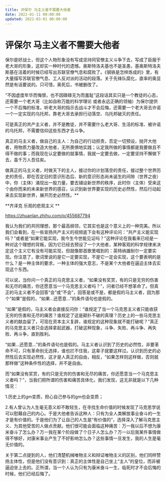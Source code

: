 ```yaml
---
title: 评保尔 马主义者不需要大他者
date: 2022-01-11 00:00:00
updated: 2022-03-01 00:00:00
---
```



# 评保尔 马主义者不需要大他者

保尔是好战士，但这个人物形象没有写成坚持同官僚主义斗争下去，写成了臣服于老大哥的形象，这却实一种时代的遗憾。奥斯特洛夫基也不是圣愚，基奥斯特洛夫斯基在活着的时候已经写出苏联官僚气息和腐败了。《钢铁是怎样炼成的》里，有大量描写苏联官僚气息、工人反对派的活动的段落。关于先锋队腐化，直率的奥显然是有话要说的。只可惜，奥死后，书被删改了。

“不因虚度年华而悔恨，也不因碌碌无为而羞耻”这段话其实只是一个教徒的心态，还需要一个老大哥（比如自称万能的科学理论 或者永远正确的领袖）为保尔提供一个不后悔的标准，听老大哥的指示去战斗才不会后悔，还需要一个老大哥去许诺一个一定实现的乌托邦，靠老大哥去承担行动落空、乌托邦破灭的责任。

可是真正的共产主义者，并不是教徒，并不需要什么老大哥、生活的标准、被许诺的乌托邦，不需要信仰这些东西才去斗争。

真正的马主义者，做自己的主人：为自己的行动担责，否定一切预设，抛开大他者，用物质力量改造大他者，无所畏惧地实践；认定我所做的事情都是我要做且不得不做的事；而我现在认定要做的就事情，我就一定要去做，一定要坚持不懈做下去，虽千万人吾往矣。

做真正的马主义者，时做天下的主人，接过你的计划落空的责任，接过整个世界历史的责任，即在否定旧的意识形态后、新的意识形态尚未诞生的间隙（世界之夜）中，你（主体）涌现出一股力量，要去铺设新世界的秩序，此时你（主体）受来这个由你而来的未来新世界的感召，认识到新世界要实现的历史必然性，然后行动起来去实现新世界，展开历史必然性。**






**齐泽克 乐观的悲观主义 **

https://zhuanlan.zhihu.com/p/455687794

我认为我们的共同理想，那个最高纲领，它其实也是这个意义上的一种完美。所以我们会看到，在一些宣扬共产主义的视频底下会有这种评论问：“共产主义能实现吗？”或者是“如果它能实现，我今生今世能见证吗？”这种评论在我看来已经是一种对这个理想的背叛，因为它已经去预设了一个大他者，某种客观的科学规律来决定这个主义它有没有可能实现，但就像那首歌里唱到的：英特纳雄耐尔一定要实现。你注意了，歌词里说的是它一定要实现，不是它一定会实现，这个要表明的是什么？是一种主体的要求，一种主体的强大意志，不是某个大他者在逼迫主体去实现这个东西。

可以说，当你问一个真正的马克思主义者，“如果没有奖赏，有的只是无穷的伤害和无尽的痛苦，你还愿意当一个马克思主义者吗？”，问者已经不想革命了。但真正的马主义者不会回答“会”或“不会”，回答是或不是，都是假的马主义者，因为那个“如果”是假的，“如果…还愿意…”的条件语句也是假的。

“如果”是假的，马主义者会直接反问你：“谁规定了当一个马克思主义者只能收获无穷的伤害和无尽的痛苦？谁规定了这是颠扑不破的真理？历史上的一些马克思主义者的献血留了，可现在资本主义复辟，谁规定的这种现象就不能打破呢？”真正的马克思主义者只会选择拿起武器，打破这种现象，斗争、失败、再斗争、再失败、再斗争，直到胜利。

“如果…还愿意…”的条件语句也是假的。马主义者认识到了历史的必然性，非要革命不可，只有革命别无选择，谁也拦不住我，这辈子就要这样过。认识到历史的必然性后去实现必然性，这才是人真正的自由，相反，“如果怎样则这样做，否则就那样做”这种条件性的选择，并不是自由。

而“如果没有奖赏，有的只是无穷的伤害和无尽的痛苦，你还愿意当一个马克思主义者吗？”，当我们把所谓的伤害和痛苦具体化，我们发现，这无非就是以下几种情况：

1.历史上的gm变质，担心自己参与的gm也会变质；

2.有人曾认为人生毫无意义却不敢轻生，在寻找生命价值的时候发现了马克思学说可以慰藉自己的内心。于是大他者告诉这种人：只有为全人类解放事业奋斗的一生才是有价值的。于是他们为了让自己的人生是“有价值的”，选择深入了解马克思主义、为其他受苦的人做点贡献。他们很可能会面临这种痛苦：万一我以后不想为康米奋斗了怎么办？万一我在某个阶段做了个日子人怎么办？万一以后我某件事情做得不够好，对康米事业产生了不好影响怎么办？这些事情一旦发生，我的人生是毫无价值的。

关于第二点提到的人，他们清楚机械唯物主义和辩证唯物主义的区别，他们同样赞扬主体性，但是他们没有意识到：真正的主体性是自己坐上“主人”的皇位，而非被逼迫坐上去的。正所谓，当一个人认为只有为康米奋斗一生，临死时才不会后悔的时候，他们已经后悔了。

